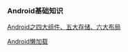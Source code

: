 ### Android基础知识  

[Android之四大组件、五大存储、六大布局](https://blog.csdn.net/shenggaofei/article/details/52450668)  

[Android懒加载](https://www.cnblogs.com/tiantianbyconan/p/4303910.html)  